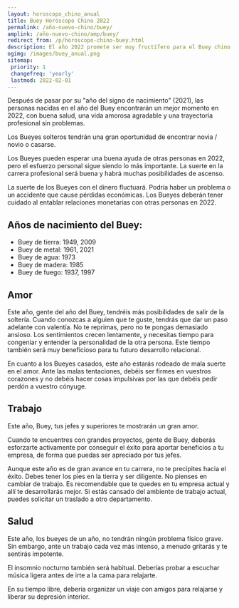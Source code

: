 ```yaml
---
layout: horoscopo_chino_anual
title: Buey Horóscopo Chino 2022
permalink: /año-nuevo-chino/buey/
amplink: /año-nuevo-chino/amp/buey/
redirect_from: /p/horoscopo-chino-buey.html
description: El año 2022 promete ser muy fructífero para el Buey chino, con gran alegría y poder. Los profesionales serán recompensados económicamente por su diligencia y habilidad. La familia desempeñará un papel importante en su vida. Los solteros se casarán, mientras que los casados podrán dar la bienvenida a un nuevo miembro de la familia. Los viajeros de negocios podrán iniciar nuevas asociaciones. La vida normal se verá alterada por viajes innecesarios y actividades sociales adicionales.
ogimg: /images/buey_anual.png
sitemap:
 priority: 1
 changefreq: 'yearly'
 lastmod: 2022-02-01
---
```


Después de pasar por su "año del signo de nacimiento" (2021), las personas nacidas en el año del Buey encontrarán un mejor momento en 2022, con buena salud, una vida amorosa agradable y una trayectoria profesional sin problemas.

Los Bueyes solteros tendrán una gran oportunidad de encontrar novia / novio o casarse.

Los Bueyes pueden esperar una buena ayuda de otras personas en 2022, pero el esfuerzo personal sigue siendo lo más importante. La suerte en la carrera profesional será buena y habrá muchas posibilidades de ascenso.

La suerte de los Bueyes con el dinero fluctuará. Podría haber un problema o un accidente que cause pérdidas económicas. Los Bueyes deberán tener cuidado al entablar relaciones monetarias con otras personas en 2022.

## Años de nacimiento del Buey:
 - Buey de tierra: 1949, 2009
 - Buey de metal: 1961, 2021
 - Buey de agua: 1973
 - Buey de madera: 1985
 - Buey de fuego: 1937, 1997

## Amor
Este año, gente del año del Buey, tendréis más posibilidades de salir de la soltería. Cuando conozcas a alguien que te guste, tendrás que dar un paso adelante con valentía. No te reprimas, pero no te pongas demasiado ansioso. Los sentimientos crecen lentamente, y necesitas tiempo para congeniar y entender la personalidad de la otra persona. Este tiempo también será muy beneficioso para tu futuro desarrollo relacional.

En cuanto a los Bueyes casados, este año estarás rodeado de mala suerte en el amor. Ante las malas tentaciones, debéis ser firmes en vuestros corazones y no debéis hacer cosas impulsivas por las que debéis pedir perdón a vuestro cónyuge.

## Trabajo
Este año, Buey, tus jefes y superiores te mostrarán un gran amor.

Cuando te encuentres con grandes proyectos, gente de Buey, deberás esforzarte activamente por conseguir el éxito para aportar beneficios a tu empresa, de forma que puedas ser apreciado por tus jefes.

Aunque este año es de gran avance en tu carrera, no te precipites hacia el éxito. Debes tener los pies en la tierra y ser diligente. No pienses en cambiar de trabajo. Es recomendable que te quedes en tu empresa actual y allí te desarrollarás mejor. Si estás cansado del ambiente de trabajo actual, puedes solicitar un traslado a otro departamento.

## Salud
Este año, los bueyes de un año, no tendrán ningún problema físico grave. Sin embargo, ante un trabajo cada vez más intenso, a menudo gritarás y te sentirás impotente.

El insomnio nocturno también será habitual. Deberías probar a escuchar música ligera antes de irte a la cama para relajarte.

En su tiempo libre, debería organizar un viaje con amigos para relajarse y liberar su depresión interior.
